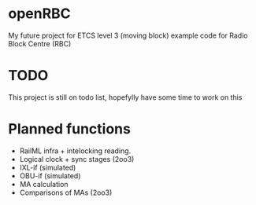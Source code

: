 # openRBC
My future project for ETCS level 3 (moving block) example code for Radio Block Centre (RBC)

# TODO

This project is still on todo list, hopefylly have some time to work on this

# Planned functions

- RailML infra + intelocking reading.
- Logical clock + sync stages (2oo3)
- IXL-if (simulated)
- OBU-if (simulated)
- MA calculation
- Comparisons of MAs (2oo3)
 
